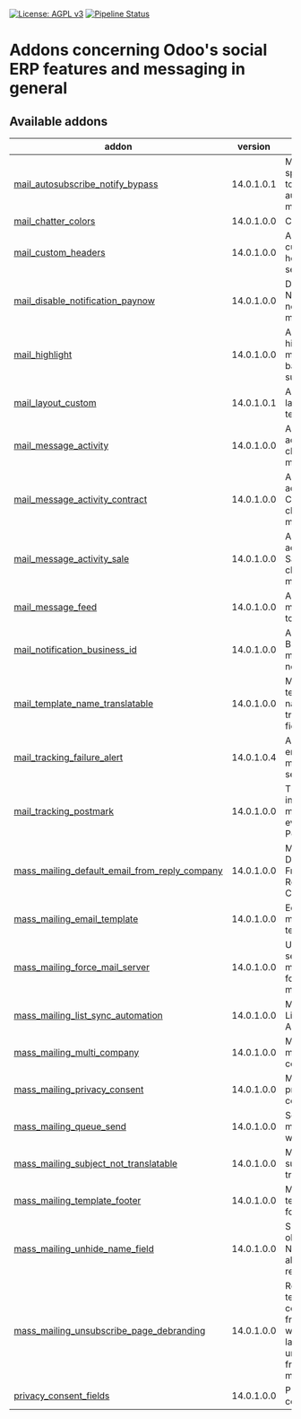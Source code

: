 [![License: AGPL v3](https://img.shields.io/badge/License-AGPL%20v3-blue.svg)](https://www.gnu.org/licenses/agpl-3.0)
[![Pipeline Status](https://gitlab.com/tawasta/odoo/social/badges/14.0-dev/pipeline.svg)](https://gitlab.com/tawasta/odoo/social/-/pipelines/)

Addons concerning Odoo's social ERP features and messaging in general
=====================================================================

[//]: # (addons)

Available addons
----------------
addon | version | summary
--- | --- | ---
[mail_autosubscribe_notify_bypass](mail_autosubscribe_notify_bypass/) | 14.0.1.0.1 | Model-specific way to not send autosubscribe mails
[mail_chatter_colors](mail_chatter_colors/) | 14.0.1.0.0 | Chatter colors
[mail_custom_headers](mail_custom_headers/) | 14.0.1.0.0 | Allow using custom headers when sending email
[mail_disable_notification_paynow](mail_disable_notification_paynow/) | 14.0.1.0.0 | Disable Pay Now notification in mail template
[mail_highlight](mail_highlight/) | 14.0.1.0.0 | Allows highlighting messages based on subtypes
[mail_layout_custom](mail_layout_custom/) | 14.0.1.0.1 | Add a custom layout for mail template
[mail_message_activity](mail_message_activity/) | 14.0.1.0.0 | Auto-create activities from chatter messages
[mail_message_activity_contract](mail_message_activity_contract/) | 14.0.1.0.0 | Auto-create activities from Contract chatter messages
[mail_message_activity_sale](mail_message_activity_sale/) | 14.0.1.0.0 | Auto-create activities from Sale order chatter messages
[mail_message_feed](mail_message_feed/) | 14.0.1.0.0 | Add a mail message feed to Messaging
[mail_notification_business_id](mail_notification_business_id/) | 14.0.1.0.0 | Adds Business ID to mail notification
[mail_template_name_translatable](mail_template_name_translatable/) | 14.0.1.0.0 | Make mail template name a translatable field
[mail_tracking_failure_alert](mail_tracking_failure_alert/) | 14.0.1.0.4 | Alert user by email if message sending fails
[mail_tracking_postmark](mail_tracking_postmark/) | 14.0.1.0.0 | This module integrates mail_tracking events with Postmark
[mass_mailing_default_email_from_reply_company](mass_mailing_default_email_from_reply_company/) | 14.0.1.0.0 | Mass Mailing Default Email From and Reply Company
[mass_mailing_email_template](mass_mailing_email_template/) | 14.0.1.0.0 | Edits mass mailing email template
[mass_mailing_force_mail_server](mass_mailing_force_mail_server/) | 14.0.1.0.0 | Use secondary mail server for outgoing mass mail
[mass_mailing_list_sync_automation](mass_mailing_list_sync_automation/) | 14.0.1.0.0 | Mass Mailing List Sync Automation
[mass_mailing_multi_company](mass_mailing_multi_company/) | 14.0.1.0.0 | Mass mailing multi company
[mass_mailing_privacy_consent](mass_mailing_privacy_consent/) | 14.0.1.0.0 | Mass mailing privacy consent
[mass_mailing_queue_send](mass_mailing_queue_send/) | 14.0.1.0.0 | Send mass mailing emails with queue
[mass_mailing_subject_not_translatable](mass_mailing_subject_not_translatable/) | 14.0.1.0.0 | Mass mailing subject not translatable
[mass_mailing_template_footer](mass_mailing_template_footer/) | 14.0.1.0.0 | Mass mailing template footer
[mass_mailing_unhide_name_field](mass_mailing_unhide_name_field/) | 14.0.1.0.0 | Show Mailing objects' Name field also for regular users
[mass_mailing_unsubscribe_page_debranding](mass_mailing_unsubscribe_page_debranding/) | 14.0.1.0.0 | Remove Odoo text and copyright from the page where user lands when unsubscribing from mass mailing
[privacy_consent_fields](privacy_consent_fields/) | 14.0.1.0.0 | Privacy consent fields

[//]: # (end addons)
